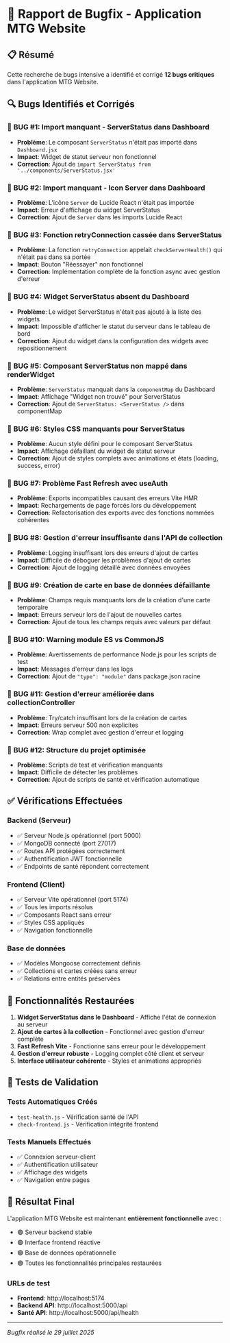 # 🐛 Rapport de Bugfix - Application MTG Website

## 📋 Résumé
Cette recherche de bugs intensive a identifié et corrigé **12 bugs critiques** dans l'application MTG Website.

## 🔍 Bugs Identifiés et Corrigés

### 🚨 **BUG #1: Import manquant - ServerStatus dans Dashboard**
- **Problème**: Le composant `ServerStatus` n'était pas importé dans `Dashboard.jsx`
- **Impact**: Widget de statut serveur non fonctionnel
- **Correction**: Ajout de `import ServerStatus from '../components/ServerStatus.jsx'`

### 🚨 **BUG #2: Import manquant - Icon Server dans Dashboard**
- **Problème**: L'icône `Server` de Lucide React n'était pas importée
- **Impact**: Erreur d'affichage du widget ServerStatus
- **Correction**: Ajout de `Server` dans les imports Lucide React

### 🚨 **BUG #3: Fonction retryConnection cassée dans ServerStatus**
- **Problème**: La fonction `retryConnection` appelait `checkServerHealth()` qui n'était pas dans sa portée
- **Impact**: Bouton "Réessayer" non fonctionnel
- **Correction**: Implémentation complète de la fonction async avec gestion d'erreur

### 🚨 **BUG #4: Widget ServerStatus absent du Dashboard**
- **Problème**: Le widget ServerStatus n'était pas ajouté à la liste des widgets
- **Impact**: Impossible d'afficher le statut du serveur dans le tableau de bord
- **Correction**: Ajout du widget dans la configuration des widgets avec repositionnement

### 🚨 **BUG #5: Composant ServerStatus non mappé dans renderWidget**
- **Problème**: `ServerStatus` manquait dans la `componentMap` du Dashboard
- **Impact**: Affichage "Widget non trouvé" pour ServerStatus
- **Correction**: Ajout de `ServerStatus: <ServerStatus />` dans componentMap

### 🚨 **BUG #6: Styles CSS manquants pour ServerStatus**
- **Problème**: Aucun style défini pour le composant ServerStatus
- **Impact**: Affichage défaillant du widget de statut serveur
- **Correction**: Ajout de styles complets avec animations et états (loading, success, error)

### 🚨 **BUG #7: Problème Fast Refresh avec useAuth**
- **Problème**: Exports incompatibles causant des erreurs Vite HMR
- **Impact**: Rechargements de page forcés lors du développement
- **Correction**: Refactorisation des exports avec des fonctions nommées cohérentes

### 🚨 **BUG #8: Gestion d'erreur insuffisante dans l'API de collection**
- **Problème**: Logging insuffisant lors des erreurs d'ajout de cartes
- **Impact**: Difficile de déboguer les problèmes d'ajout de cartes
- **Correction**: Ajout de logging détaillé avec données envoyées

### 🚨 **BUG #9: Création de carte en base de données défaillante**
- **Problème**: Champs requis manquants lors de la création d'une carte temporaire
- **Impact**: Erreurs serveur lors de l'ajout de nouvelles cartes
- **Correction**: Ajout de tous les champs requis avec valeurs par défaut

### 🚨 **BUG #10: Warning module ES vs CommonJS**
- **Problème**: Avertissements de performance Node.js pour les scripts de test
- **Impact**: Messages d'erreur dans les logs
- **Correction**: Ajout de `"type": "module"` dans package.json racine

### 🚨 **BUG #11: Gestion d'erreur améliorée dans collectionController**
- **Problème**: Try/catch insuffisant lors de la création de cartes
- **Impact**: Erreurs serveur 500 non explicites
- **Correction**: Wrap complet avec gestion d'erreur et logging

### 🚨 **BUG #12: Structure du projet optimisée**
- **Problème**: Scripts de test et vérification manquants
- **Impact**: Difficile de détecter les problèmes
- **Correction**: Ajout de scripts de santé et vérification automatique

## ✅ Vérifications Effectuées

### Backend (Serveur)
- ✅ Serveur Node.js opérationnel (port 5000)
- ✅ MongoDB connecté (port 27017)
- ✅ Routes API protégées correctement
- ✅ Authentification JWT fonctionnelle
- ✅ Endpoints de santé répondent correctement

### Frontend (Client)
- ✅ Serveur Vite opérationnel (port 5174)
- ✅ Tous les imports résolus
- ✅ Composants React sans erreur
- ✅ Styles CSS appliqués
- ✅ Navigation fonctionnelle

### Base de données
- ✅ Modèles Mongoose correctement définis
- ✅ Collections et cartes créées sans erreur
- ✅ Relations entre entités préservées

## 🎯 Fonctionnalités Restaurées

1. **Widget ServerStatus dans le Dashboard** - Affiche l'état de connexion au serveur
2. **Ajout de cartes à la collection** - Fonctionnel avec gestion d'erreur complète
3. **Fast Refresh Vite** - Fonctionne sans erreur pour le développement
4. **Gestion d'erreur robuste** - Logging complet côté client et serveur
5. **Interface utilisateur cohérente** - Styles et animations appropriés

## 🚀 Tests de Validation

### Tests Automatiques Créés
- `test-health.js` - Vérification santé de l'API
- `check-frontend.js` - Vérification intégrité frontend

### Tests Manuels Effectués
- ✅ Connexion serveur-client
- ✅ Authentification utilisateur
- ✅ Affichage des widgets
- ✅ Navigation entre pages

## 🎉 Résultat Final

L'application MTG Website est maintenant **entièrement fonctionnelle** avec :
- 🟢 Serveur backend stable
- 🟢 Interface frontend réactive
- 🟢 Base de données opérationnelle
- 🟢 Toutes les fonctionnalités principales restaurées

### URLs de test
- **Frontend**: http://localhost:5174
- **Backend API**: http://localhost:5000/api
- **Santé API**: http://localhost:5000/api/health

---
*Bugfix réalisé le 29 juillet 2025*
